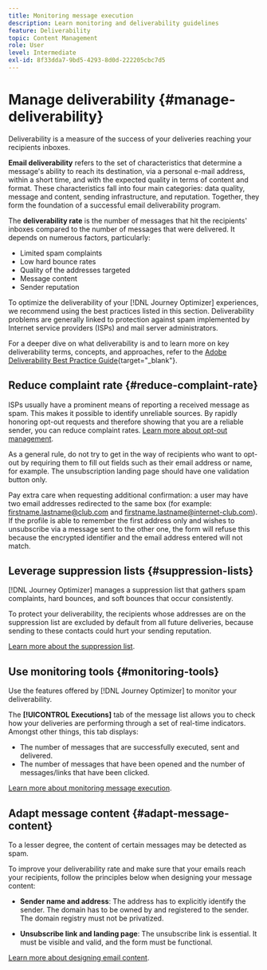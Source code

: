 ```yaml
---
title: Monitoring message execution
description: Learn monitoring and deliverability guidelines
feature: Deliverability
topic: Content Management
role: User
level: Intermediate
exl-id: 8f33dda7-9bd5-4293-8d0d-222205cbc7d5
---
```

# Manage deliverability {#manage-deliverability}

Deliverability is a measure of the success of your deliveries reaching your recipients inboxes.

**Email deliverability** refers to the set of characteristics that determine a message's ability to reach its destination, via a personal e-mail address, within a short time, and with the expected quality in terms of content and format. These characteristics fall into four main categories: data quality, message and content, sending infrastructure, and reputation. Together, they form the foundation of a successful email deliverability program.

The **deliverability rate** is the number of messages that hit the recipients' inboxes compared to the number of messages that were delivered. It depends on numerous factors, particularly:

* Limited spam complaints
* Low hard bounce rates
* Quality of the addresses targeted
* Message content
* Sender reputation

To optimize the deliverability of your [!DNL Journey Optimizer] experiences, we recommend using the best practices listed in this section. Deliverability problems are generally linked to protection against spam implemented by Internet service providers (ISPs) and mail server administrators.

For a deeper dive on what deliverability is and to learn more on key deliverability terms, concepts, and approaches, refer to the [Adobe Deliverability Best Practice Guide](https://experienceleague.adobe.com/docs/deliverability-learn/deliverability-best-practice-guide/introduction.html){target="_blank"}.

## Reduce complaint rate {#reduce-complaint-rate}

ISPs usually have a prominent means of reporting a received message as spam. This makes it possible to identify unreliable sources. By rapidly honoring opt-out requests and therefore showing that you are a reliable sender, you can reduce complaint rates. [Learn more about opt-out management](consent.md#opt-out-management).

As a general rule, do not try to get in the way of recipients who want to opt-out by requiring them to fill out fields such as their email address or name, for example. The unsubscription landing page should have one validation button only.

Pay extra care when requesting additional confirmation: a user may have two email addresses redirected to the same box (for example: firstname.lastname@club.com and firstname.lastname@internet-club.com). If the profile is able to remember the first address only and wishes to unsubscribe via a message sent to the other one, the form will refuse this because the encrypted identifier and the email address entered will not match.

## Leverage suppression lists {#suppression-lists}

[!DNL Journey Optimizer] manages a suppression list that gathers spam complaints, hard bounces, and soft bounces that occur consistently.

To protect your deliverability, the recipients whose addresses are on the suppression list are excluded by default from all future deliveries, because sending to these contacts could hurt your sending reputation.

[Learn more about the suppression list](suppression-list.md).

## Use monitoring tools {#monitoring-tools}

Use the features offered by [!DNL Journey Optimizer] to monitor your deliverability.

The **[!UICONTROL Executions]** tab of the message list allows you to check how your deliveries are performing through a set of real-time indicators. Amongst other things, this tab displays:
* The number of messages that are successfully executed, sent and delivered.
* The number of messages that have been opened and the number of messages/links that have been clicked.

[Learn more about monitoring message execution](message-monitoring.md).

## Adapt message content {#adapt-message-content}

To a lesser degree, the content of certain messages may be detected as spam.

<!--The use of certain words or of exclamation points in the subject line and within the messages can be read as signs of spam.

Spammers are also known to replace text with images to stop offending text from being analyzed automatically by anti-spam filters. In response to this, a message (in HTML format) with a high proportion of images, or images as attachments, may end up being blocked.-->

To improve your deliverability rate and make sure that your emails reach your recipients, follow the principles below when designing your message content:

* **Sender name and address**: The address has to explicitly identify the sender. The domain has to be owned by and registered to the sender. The domain registry must not be privatized.
<!--* **Subject**: Avoid excessive capitalization and punctuation, and words that are frequently used by spammers ("Win", "Free", etc.).
* **Personalize your email**: Personalizing the email increases the chances of your message being opened.
* **Images and text**: Respect a decent text/image ratio (for example 60% text and 40% images).-->
* **Unsubscribe link and landing page**: The unsubscribe link is essential. It must be visible and valid, and the form must be functional.
<!--**Use tools** offered by Journey Optimizer to optimize the content of your email (delivery analysis, anti-spam analysis).-->

[Learn more about designing email content](design-emails.md).

<!--
## Establish your reputation as a sender

If you recently moved to another email service provider, IP address, or email domain or subdomain, you need to establish your reputation as a sender. Otherwise, your deliveries might be blocked or moved to the spam folder of the recipients' mailbox.

To warm up your IP, you can gradually ramp up the number of your deliveries. See this [use case](building-journeys/ramp-up-deliveries-uc.md).
-->